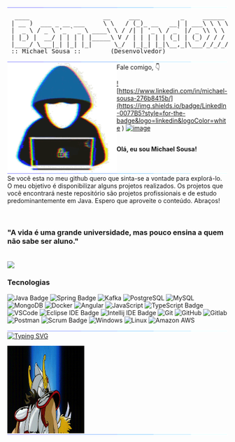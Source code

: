<img align="left" alt="GIF" src="https://github.com/msousacode/msousacode/blob/main/115834477-dbab4500-a447-11eb-908a-139a6edaec5c.gif"/>
<pre>
  ____                    __     ___           _     ______  
 | __ )  ___ _ __ ___     \ \   / (_)_ __   __| | ___\ \ \ \ 
 |  _ \ / _ \ '_ ` _ \ ____\ \ / /| | '_ \ / _` |/ _ \\ \ \ \
 | |_) |  __/ | | | | |_____\ V / | | | | | (_| | (_) / / / /
 |____/ \___|_| |_| |_|      \_/  |_|_| |_|\__,_|\___/_/_/_/ 
 :: Michael Sousa ::        (Desenvolvedor)
</pre>

<img align="left" alt="GIF" src="https://github.com/msousacode/msousacode/blob/main/115834477-dbab4500-a447-11eb-908a-139a6edaec5c.gif"/>

<!--Linkedin and Instagram-->

<img align="left" alt="GIF" src="https://github.com/msousacode/msousacode/blob/main/about_me.gif"/> Fale comigo, 👇

<a href="https://www.linkedin.com/in/michael-sousa-276b8415b/"> ![https://www.linkedin.com/in/michael-sousa-276b8415b/](https://img.shields.io/badge/LinkedIn-0077B5?style=for-the-badge&logo=linkedin&logoColor=white
)</a>
<a href="https://www.instagram.com/msousacode/">![image](https://img.shields.io/badge/Instagram-E4405F?style=for-the-badge&logo=instagram&logoColor=white
)</a>
  
<br>
<b>Olá, eu sou Michael Sousa!</b>

<br/>
<br/>

<img align="left" alt="GIF" src="https://github.com/msousacode/msousacode/blob/main/115834477-dbab4500-a447-11eb-908a-139a6edaec5c.gif"/>
<p>
Se você esta no meu github quero que sinta-se a vontade para explorá-lo. O meu objetivo é disponibilizar alguns projetos realizados. Os projetos que você encontrará neste repositório são projetos profissionais e de estudo predominantemente em Java. Espero que aproveite o conteúdo. Abraços!
</p>


<br/>

<h3>
"A vida é uma grande universidade, mas pouco ensina a quem não sabe ser aluno."
</h3>

<br/>
<img align="center" src="https://github-readme-stats.vercel.app/api?username=msousacode&show_icons=true&line_height=20&title_color=7A7ADB&icon_color=2234AE&text_color=D3D3D3&bg_color=0,000000,130F40">

### Tecnologias

![Java Badge](https://img.shields.io/badge/-Java-E42d2C?style=flat-square&logo=Java&logoColor=white)
![Spring Badge](https://img.shields.io/badge/-Spring-6DB33F?style=flat-square&logo=spring&logoColor=white)
![Kafka](https://img.shields.io/badge/-Apache%20Kafka-231F20?style=flat-square&logo=Apache%20Kafka&logoColor=white)
![PostgreSQL](https://img.shields.io/badge/-PostgreSQL-336791?style=flat-square&logo=postgresql)
![MySQL](https://img.shields.io/badge/-MySQL-black?style=flat-square&logo=mysql)
![MongoDB](https://img.shields.io/badge/-MongoDB-13aa52?style=flat-square&logo=mongodb&logoColor=white)
![Docker](https://img.shields.io/badge/-Docker-46a2f1?style=flat-square&logo=docker&logoColor=white)
![Angular](https://img.shields.io/badge/-Angular-DD0031?style=flat-square&logo=Angular&logoColor=white)
![JavaScript](https://img.shields.io/badge/-JavaScript-F7B93E?style=flat-square&logo=javascript&logoColor=fff)
![TypeScript Badge](https://img.shields.io/badge/-TypeScript-007ACC?style=flat-square&logo=typescript&logoColor=white)
![VSCode](https://img.shields.io/badge/-VSCode-0085D1?style=flat-square&logo=visual-studio-code&logoColor=white)
![Eclipse IDE Badge](https://img.shields.io/badge/-Eclipse%20IDE-2C2255?style=flat-square&logo=eclipse-ide&logoColor=white)
![Intellij IDE Badge](https://img.shields.io/badge/-Intellij%20IDE-000000?style=flat-square&logo=IntelliJ%20IDEA&logoColor=white)
![Git](https://img.shields.io/badge/-Git-black?style=flat-square&logo=git)
![GitHub](https://img.shields.io/badge/-GitHub-181717?style=flat-square&logo=github)
![Gitlab](https://img.shields.io/badge/-Gitlab-330F63?style=flat-square&logo=gitlab&logoColor=fff)
![Postman](https://img.shields.io/badge/-Postman-FD602F?style=flat-square&logo=postman&logoColor=white)
![Scrum Badge](https://img.shields.io/badge/-Scrum-8A9296?style=flat-square&logo=scrutinizer-ci&logoColor=white)
![Windows](https://img.shields.io/badge/-Windows-00ADEF?style=flat-square&logo=windows&logoColor=white)
![Linux](https://img.shields.io/badge/-Linux-16C60C?style=flat-square&logo=linux&logoColor=white)
![Amazon AWS](https://img.shields.io/badge/Amazon%20AWS-232F3E?style=flat-square&logo=amazon-aws)

<img align="left" alt="GIF" src="https://github.com/msousacode/msousacode/blob/main/115834477-dbab4500-a447-11eb-908a-139a6edaec5c.gif"/>

<p align="rigth">
    <a href="https://git.io/typing-svg"><img src="https://readme-typing-svg.herokuapp.com/?font=Fira+Code&weight=600&size=30&pause=1000&width=635&lines=Eleve+o+cosmos+do+seu+cora%C3%A7%C3%A3o" alt="Typing SVG" /></a>
</p>

<img align="left" alt="GIF" src="https://github.com/msousacode/msousacode/blob/main/cavaleiros.gif" width="35%" height="200px" />

<br/>
<img align="left" alt="GIF" src="https://github.com/msousacode/msousacode/blob/main/115834477-dbab4500-a447-11eb-908a-139a6edaec5c.gif"/>



  
